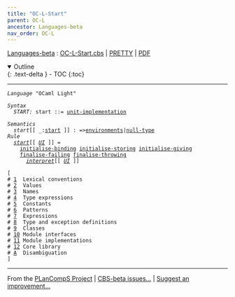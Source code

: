 ```yaml
---
title: "OC-L-Start"
parent: OC-L
ancestor: Languages-beta
nav_order: OC-L
---
```


[Languages-beta] : [OC-L-Start.cbs] \| [PRETTY] \| [PDF]

<details open markdown="block">
  <summary>
    Outline
  </summary>
  {: .text-delta }
- TOC
{:toc}
</details>

----
<div class="highlighter-rouge"><pre class="highlight"><code><i class="keyword">Language</i> <span id="Language_OCaml Light">"OCaml Light"</span></code></pre></div>
<div class="highlighter-rouge"><pre class="highlight"><code><i class="keyword">Syntax</i>
  <i class="keyword"></i><i class="var"><i class="var"><span id="VariableStem_START">START</span></i>:</i> <span class="syn-name"><span id="SyntaxName_start">start</span></span> ::= <span class="syn-name"><a href="../OC-L-11-Module-Implementations/index.html#SyntaxName_unit-implementation">unit-implementation</a></span></code></pre></div>

<div class="highlighter-rouge"><pre class="highlight"><code><i class="keyword">Semantics</i>
  <i class="sem-name"><span id="SemanticsName_start">start</span></i>[[ _:<span class="syn-name"><a href="#SyntaxName_start">start</a></span> ]] : =><span class="name"><a href="../../../../../Funcons-beta/Computations/Normal/Binding/index.html#Name_environments">environments</a></span>|<span class="name"><a href="../../../../../Funcons-beta/Values/Primitive/Null/index.html#Name_null-type">null-type</a></span>
<i class="keyword">Rule</i>
  <i class="sem-name"><a href="#SemanticsName_start">start</a></i>[[ <span id="Variable41_UI"><i class="var"><a href="../OC-L-11-Module-Implementations/index.html#VariableStem_UI">UI</a></i></span> ]] = 
    <span class="name"><a href="../../../../../Funcons-beta/Computations/Normal/Binding/index.html#Name_initialise-binding">initialise-binding</a></span> <span class="name"><a href="../../../../../Funcons-beta/Computations/Normal/Storing/index.html#Name_initialise-storing">initialise-storing</a></span> <span class="name"><a href="../../../../../Funcons-beta/Computations/Normal/Giving/index.html#Name_initialise-giving">initialise-giving</a></span>
    <span class="name"><a href="../../../../../Funcons-beta/Computations/Abnormal/Failing/index.html#Name_finalise-failing">finalise-failing</a></span> <span class="name"><a href="../../../../../Funcons-beta/Computations/Abnormal/Throwing/index.html#Name_finalise-throwing">finalise-throwing</a></span>
      <i class="sem-name"><a href="../OC-L-11-Module-Implementations/index.html#SemanticsName_interpret">interpret</a></i>[[ <a href="#Variable41_UI"><i class="var">UI</i></a> ]]</code></pre></div>
<div class="highlighter-rouge"><pre class="highlight"><code>[
# <a href="../OC-L-01-Lexical-Conventions/index.html#SectionNumber_1">1</a>  Lexical conventions
# <a href="../OC-L-02-Values/index.html#SectionNumber_2">2</a>  Values
# <a href="../OC-L-03-Names/index.html#SectionNumber_3">3</a>  Names
# <a href="../OC-L-04-Type-Expressions/index.html#SectionNumber_4">4</a>  Type expressions
# <a href="../OC-L-05-Constants/index.html#SectionNumber_5">5</a>  Constants
# <a href="../OC-L-06-Patterns/index.html#SectionNumber_6">6</a>  Patterns
# <a href="../OC-L-07-Expressions/index.html#SectionNumber_7">7</a>  Expressions
# <a href="../OC-L-08-Type-and-Exception-Definitions/index.html#SectionNumber_8">8</a>  Type and exception definitions
# <a href="../OC-L-09-Classes/index.html#SectionNumber_9">9</a>  Classes
# <a href="../OC-L-10-Module-Types/index.html#SectionNumber_10">10</a> Module interfaces
# <a href="../OC-L-11-Module-Implementations/index.html#SectionNumber_11">11</a> Module implementations
# <a href="../OC-L-12-Core-Library/index.html#SectionNumber_12">12</a> Core library
# <a href="../OC-L-A-Disambiguation/index.html#SectionNumber_A">A</a>  Disambiguation
]</code></pre></div>



[Funcons-beta]: /CBS-beta/docs/Funcons-beta
  "FUNCONS-BETA"
[Unstable-Funcons-beta]: /CBS-beta/docs/Unstable-Funcons-beta
  "UNSTABLE-FUNCONS-BETA"
[Languages-beta]: /CBS-beta/docs/Languages-beta
  "LANGUAGES-BETA"
[Unstable-Languages-beta]: /CBS-beta/docs/Unstable-Languages-beta
  "UNSTABLE-LANGUAGES-BETA"
[CBS-beta]: /CBS-beta
  "CBS-BETA"
[OC-L-Start.cbs]: https://github.com/plancomps/CBS-beta/blob/math/Languages-beta/OCaml-Light/OC-L-cbs/OC-L/OC-L-Start/OC-L-Start.cbs
  "CBS SOURCE FILE ON GITHUB"
[PLAIN]: /CBS-beta/docs/Languages-beta/OCaml-Light/OC-L-cbs/OC-L/OC-L-Start
  "CBS SOURCE WEB PAGE"
[PRETTY]: /CBS-beta/math/Languages-beta/OCaml-Light/OC-L-cbs/OC-L/OC-L-Start
  "CBS-KATEX WEB PAGE"
[PDF]: https://github.com/plancomps/CBS-beta/blob/math/Languages-beta/OCaml-Light/OC-L-cbs/OC-L/OC-L-Start/OC-L-Start.pdf
  "CBS-LATEX PDF FILE"
[PLanCompS Project]: https://plancomps.github.io
  "PROGRAMMING LANGUAGE COMPONENTS AND SPECIFICATIONS PROJECT HOME PAGE"

____

From the [PLanCompS Project] | [CBS-beta issues...] | [Suggest an improvement...]

[CBS-beta issues...]: https://github.com/plancomps/CBS-beta/issues
   "CBS-BETA ISSUE REPORTS ON GITHUB"
 [Suggest an improvement...]: mailto:plancomps@gmail.com?Subject=CBS-beta%20-%20comment&Body=Re%3A%20CBS-beta%20specification%20at%20OC-L/OC-L-Start/OC-L-Start.cbs%0A%0AComment/Query/Issue/Suggestion%3A%0A%0A%0ASignature%3A%0A
   "GENERATE AN EMAIL TEMPLATE"
